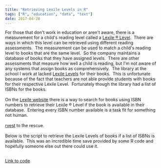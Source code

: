 ```yaml
---
title: "Retrieving Lexile Levels in R"
tags: ["R", "education", "data", "text"]
date: 2017-04-28
---
```


<div dir="ltr" style="text-align: left;" trbidi="on">
For those that don't work in education or aren't aware, there is a measurement for a child's reading level called a <a href="https://lexile.com/" target="_blank">Lexile ® Level</a>. &nbsp;There are ways in which this level can be retrieved using different reading assessments. &nbsp;The measurement can be used to match a child's reading level to books that are the same level. &nbsp;So the company maintains a database of books that they have assigned levels. &nbsp;There are other assessments that measure how well a child is reading, but I'm not aware of any systems that assign books as comprehensively. &nbsp;The library at the school I work at lacked <a href="https://lexile.com/" target="_blank">Lexile Levels</a> for their books. &nbsp;This is unfortunate because of the fact that teachers are not able provide students with books for their respective Lexile Level. &nbsp;Fortunately though the library had a list of ISBNs for the books.<br />
<br />
On the <a href="https://lexile.com/" target="_blank">Lexile website</a>&nbsp;there is a way to search for books using ISBN numbers to retrieve their Lexile&nbsp;®&nbsp;Level if the book is available in their database. &nbsp;Entering every ISBN number available is a task fit for something not human. <br />
<br />
<a href="https://cran.r-project.org/web/packages/rvest/rvest.pdf" target="_blank">rvest</a> to the rescue. <br />
<br />
Below is the script to retrieve the Lexile Levels of books if a list of ISBNs is available. &nbsp;This was an incredible time save provided by some R code and hopefully someone else out there could use it.<br />
&nbsp; <br />

<a href="https://github.com/justlebeau/Blog-Code/blob/master/LexileLevelScrape.R" target="_blank">Link to code</a><br />
<br />
<br /></div>

